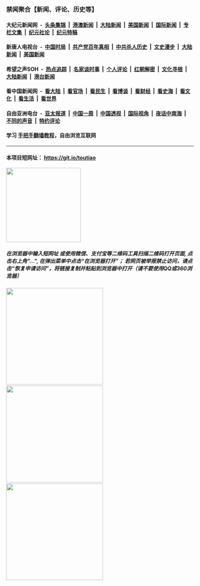 ### 禁闻聚合【新闻、评论、历史等】

#### 大纪元新闻网 &nbsp;-&nbsp; [头条集锦](indexes/E头条集锦.md?t=02281931) &nbsp;|&nbsp; [港澳新闻](indexes/E港澳新闻.md?t=02281931)  &nbsp;|&nbsp; [大陆新闻](indexes/E大陆新闻.md?t=02281931) &nbsp;|&nbsp; [美国新闻](indexes/E美国新闻.md?t=02281931) &nbsp;|&nbsp; [国际新闻](indexes/E国际新闻.md?t=02281931) &nbsp;|&nbsp; [专栏文集](indexes/E专栏文集.md?t=02281931) &nbsp;|&nbsp; [纪元社论](indexes/E纪元社论.md?t=02281931) &nbsp;|&nbsp; [纪元特稿](indexes/E纪元特稿.md?t=02281931) 

#### 新唐人电视台 &nbsp;-&nbsp; [中国时局](indexes/N中国时局.md?t=02281931) &nbsp;|&nbsp; [共产党百年真相](indexes/N共产党百年真相.md?t=02281931) &nbsp;|&nbsp; [中共杀人历史](indexes/N中共杀人历史.md?t=02281931) &nbsp;|&nbsp; [文史漫步](indexes/N文史漫步.md?t=02281931) &nbsp;|&nbsp; [大陆新闻](indexes/N大陆新闻.md?t=02281931) &nbsp;|&nbsp; [美国新闻](indexes/N美国新闻.md?t=02281931)

#### 希望之声SOH &nbsp;-&nbsp; [热点追踪](indexes/H热点追踪.md?t=02281931) &nbsp;|&nbsp; [名家谈时事](indexes/H名家谈时事.md?t=02281931) &nbsp;|&nbsp; [个人评论](indexes/H个人评论.md?t=02281931)  &nbsp;|&nbsp; [红朝解密](indexes/H红朝解密.md?t=02281931) &nbsp;|&nbsp; [文化寻根](indexes/H文化寻根.md?t=02281931) &nbsp;|&nbsp; [大陆新闻](indexes/H大陆新闻.md?t=02281931) &nbsp;|&nbsp; [港台新闻](indexes/H港台新闻.md?t=02281931)

#### 看中国新闻网 &nbsp;-&nbsp; [看大陆](indexes/S看大陆.md?t=02281931) &nbsp;|&nbsp; [看官场](indexes/S看官场.md?t=02281931) &nbsp;|&nbsp; [看民生](indexes/S看民生.md?t=02281931)  &nbsp;|&nbsp; [看博谈](indexes/S看博谈.md?t=02281931) &nbsp;|&nbsp; [看财经](indexes/S看财经.md?t=02281931) &nbsp;|&nbsp; [看史海](indexes/S看史海.md?t=02281931) &nbsp;|&nbsp; [看文化](indexes/S看文化.md?t=02281931) &nbsp;|&nbsp; [看生活](indexes/S看生活.md?t=02281931) &nbsp;|&nbsp; [看世界](indexes/S看世界.md?t=02281931)

#### 自由亚洲电台 &nbsp;-&nbsp; [亚太报道](indexes/R亚太报道.md?t=02281931) &nbsp;|&nbsp; [中国一周](indexes/R中国一周.md?t=02281931) &nbsp;|&nbsp; [中国透视](indexes/R中国透视.md?t=02281931)  &nbsp;|&nbsp; [国际视角](indexes/R国际视角.md?t=02281931) &nbsp;|&nbsp; [夜话中南海](indexes/R夜话中南海.md?t=02281931) &nbsp;|&nbsp; [不同的声音](indexes/R不同的声音.md?t=02281931) &nbsp;|&nbsp; [特约评论](indexes/R特约评论.md?t=02281931)

#### 学习 [手把手翻墙教程](https://github.com/gfw-breaker/guides/wiki)，自由浏览互联网

----

#### 本项目短网址： https://git.io/toutiao
<img src="https://raw.githubusercontent.com/gfw-breaker/banned-news/master/scripts/img/qr.png" width="200px"/>  

##### 在浏览器中输入短网址 或使用微信、支付宝等二维码工具扫描二维码打开页面, 点击右上角"...", 在弹出菜单中点击“在浏览器打开”； 若网页被举报禁止访问，请点击“恢复申请访问”，将链接复制并粘贴到浏览器中打开（请不要使用QQ或360浏览器）

<img src="https://raw.githubusercontent.com/gfw-breaker/banned-news/master/scripts/img/1.png" width="260px"/> &nbsp; <img src="https://raw.githubusercontent.com/gfw-breaker/banned-news/master/scripts/img/2.png" width="260px"/> &nbsp; <img src="https://raw.githubusercontent.com/gfw-breaker/banned-news/master/scripts/img/3.png" width="260px"/>
